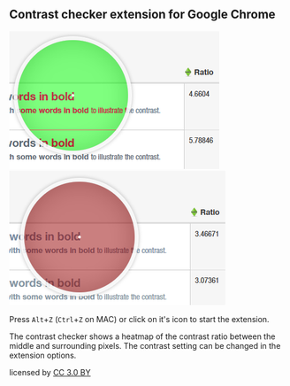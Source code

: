 ## Contrast checker extension for Google Chrome

<p float="left">
<img src="https://github.com/fireinureeyes/chrome-contrast-checker/blob/main/contrast-checker-green.png?raw=true">
 <img src="https://github.com/fireinureeyes/chrome-contrast-checker/blob/main/contrast-checker-red.png?raw=tru">
</p>

Press `Alt`+`Z` (`Ctrl`+`Z` on MAC) or click on it's icon to start the extension.

The contrast checker shows a heatmap of the contrast ratio between the middle and surrounding pixels. The contrast setting can be changed in the extension options.

 licensed by [CC 3.0 BY](http://creativecommons.org/licenses/by/3.0/)
